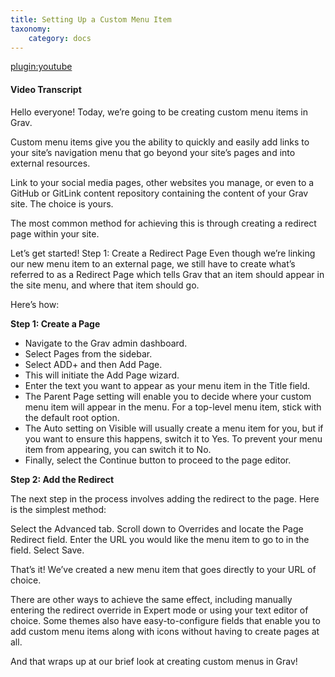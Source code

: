 ```yaml
---
title: Setting Up a Custom Menu Item
taxonomy:
    category: docs
---
```


[plugin:youtube](https://www.youtube.com/watch?v=3L4H25_ttic)

#### Video Transcript

Hello everyone! Today, we’re going to be creating custom menu items in Grav.

Custom menu items give you the ability to quickly and easily add links to your site’s navigation menu that go beyond your site’s pages and into external resources.

Link to your social media pages, other websites you manage, or even to a GitHub or GitLink content repository containing the content of your Grav site. The choice is yours.

The most common method for achieving this is through creating a redirect page within your site.

Let’s get started!
Step 1: Create a Redirect Page
Even though we’re linking our new menu item to an external page, we still have to create what’s referred to as a Redirect Page which tells Grav that an item should appear in the site menu, and where that item should go.

Here’s how:

**Step 1: Create a Page**

* Navigate to the Grav admin dashboard.
* Select Pages from the sidebar.
* Select ADD+ and then Add Page.
 * This will initiate the Add Page wizard.
* Enter the text you want to appear as your menu item in the Title field.
* The Parent Page setting will enable you to decide where your custom menu item will appear in the menu. For a top-level menu item, stick with the default root option.
* The Auto setting on Visible will usually create a menu item for you, but if you want to ensure this happens, switch it to Yes. To prevent your menu item from appearing, you can switch it to No.
* Finally, select the Continue button to proceed to the page editor.

**Step 2: Add the Redirect**

The next step in the process involves adding the redirect to the page. Here is the simplest method:

Select the Advanced tab.
Scroll down to Overrides and locate the Page Redirect field.
Enter the URL you would like the menu item to go to in the field.
Select Save.

That’s it! We’ve created a new menu item that goes directly to your URL of choice.

There are other ways to achieve the same effect, including manually entering the redirect override in Expert mode or using your text editor of choice. Some themes also have easy-to-configure fields that enable you to add custom menu items along with icons without having to create pages at all.

And that wraps up at our brief look at creating custom menus in Grav!
